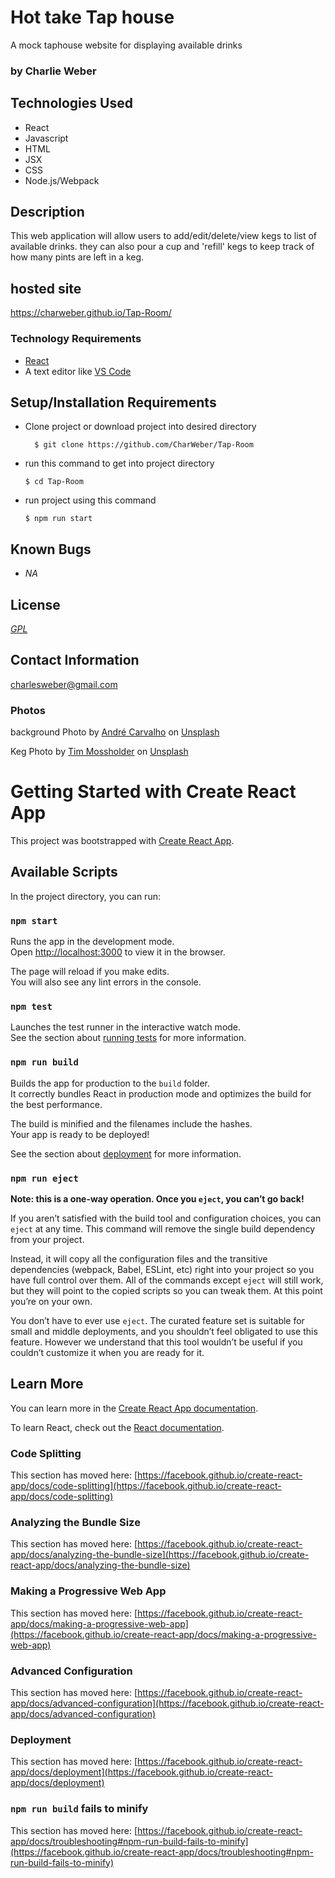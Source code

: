 # Hot take Tap house

A mock taphouse website for displaying available drinks

### by Charlie Weber

## Technologies Used

* React
* Javascript
* HTML
* JSX
* CSS
* Node.js/Webpack


## Description
This web application will allow users to add/edit/delete/view kegs to list of available drinks. they can also pour a cup and 'refill' kegs to keep track of how many pints are left in a keg.

## hosted site

https://charweber.github.io/Tap-Room/

### Technology Requirements

* [React](https://reactjs.org/docs/getting-started.html)
* A text editor like [VS Code](https://code.visualstudio.com/)

## Setup/Installation Requirements

* Clone project or download project into desired directory

        $ git clone https://github.com/CharWeber/Tap-Room

* run this command to get into project directory

      $ cd Tap-Room

* run project using this command

      $ npm run start


## Known Bugs

* _NA_

## License
_[GPL](https://opensource.org/licenses/gpl-license)_

## Contact Information

charlesweber@gmail.com






### Photos
background Photo by <a href="https://unsplash.com/@andreafonso?utm_source=unsplash&utm_medium=referral&utm_content=creditCopyText">André Carvalho</a> on <a href="https://unsplash.com/s/photos/barrel?utm_source=unsplash&utm_medium=referral&utm_content=creditCopyText">Unsplash</a>

Keg Photo by <a href="https://unsplash.com/@timmossholder?utm_source=unsplash&utm_medium=referral&utm_content=creditCopyText">Tim Mossholder</a> on <a href="https://unsplash.com/s/photos/barrel?utm_source=unsplash&utm_medium=referral&utm_content=creditCopyText">Unsplash</a>
  



# Getting Started with Create React App

This project was bootstrapped with [Create React App](https://github.com/facebook/create-react-app).

## Available Scripts

In the project directory, you can run:

### `npm start`

Runs the app in the development mode.\
Open [http://localhost:3000](http://localhost:3000) to view it in the browser.

The page will reload if you make edits.\
You will also see any lint errors in the console.

### `npm test`

Launches the test runner in the interactive watch mode.\
See the section about [running tests](https://facebook.github.io/create-react-app/docs/running-tests) for more information.

### `npm run build`

Builds the app for production to the `build` folder.\
It correctly bundles React in production mode and optimizes the build for the best performance.

The build is minified and the filenames include the hashes.\
Your app is ready to be deployed!

See the section about [deployment](https://facebook.github.io/create-react-app/docs/deployment) for more information.

### `npm run eject`

**Note: this is a one-way operation. Once you `eject`, you can’t go back!**

If you aren’t satisfied with the build tool and configuration choices, you can `eject` at any time. This command will remove the single build dependency from your project.

Instead, it will copy all the configuration files and the transitive dependencies (webpack, Babel, ESLint, etc) right into your project so you have full control over them. All of the commands except `eject` will still work, but they will point to the copied scripts so you can tweak them. At this point you’re on your own.

You don’t have to ever use `eject`. The curated feature set is suitable for small and middle deployments, and you shouldn’t feel obligated to use this feature. However we understand that this tool wouldn’t be useful if you couldn’t customize it when you are ready for it.

## Learn More

You can learn more in the [Create React App documentation](https://facebook.github.io/create-react-app/docs/getting-started).

To learn React, check out the [React documentation](https://reactjs.org/).

### Code Splitting

This section has moved here: [https://facebook.github.io/create-react-app/docs/code-splitting](https://facebook.github.io/create-react-app/docs/code-splitting)

### Analyzing the Bundle Size

This section has moved here: [https://facebook.github.io/create-react-app/docs/analyzing-the-bundle-size](https://facebook.github.io/create-react-app/docs/analyzing-the-bundle-size)

### Making a Progressive Web App

This section has moved here: [https://facebook.github.io/create-react-app/docs/making-a-progressive-web-app](https://facebook.github.io/create-react-app/docs/making-a-progressive-web-app)

### Advanced Configuration

This section has moved here: [https://facebook.github.io/create-react-app/docs/advanced-configuration](https://facebook.github.io/create-react-app/docs/advanced-configuration)

### Deployment

This section has moved here: [https://facebook.github.io/create-react-app/docs/deployment](https://facebook.github.io/create-react-app/docs/deployment)

### `npm run build` fails to minify

This section has moved here: [https://facebook.github.io/create-react-app/docs/troubleshooting#npm-run-build-fails-to-minify](https://facebook.github.io/create-react-app/docs/troubleshooting#npm-run-build-fails-to-minify)
